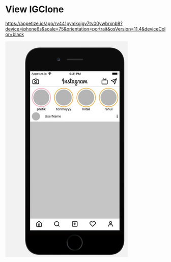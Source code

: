 # View IGClone

https://appetize.io/app/rv441pymkgjgv7tv00ywbrxnb8?device=iphone6s&scale=75&orientation=portrait&osVersion=11.4&deviceColor=black

![Image of work](/Screenshot.png)
<!-- Format: ![Alt Text](url) -->